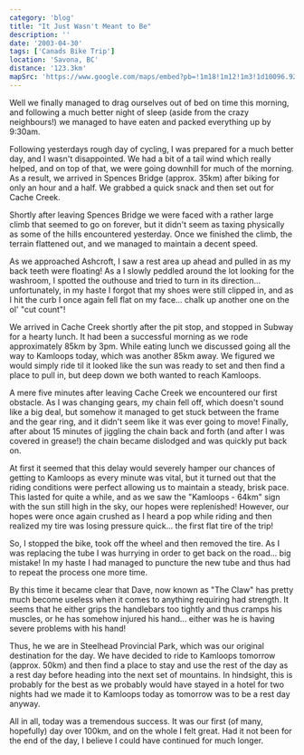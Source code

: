 ```yaml
---
category: 'blog'
title: "It Just Wasn't Meant to Be"
description: ''
date: '2003-04-30'
tags: ['Canads Bike Trip']
location: 'Savona, BC'
distance: '123.3km'
mapSrc: 'https://www.google.com/maps/embed?pb=!1m18!1m12!1m3!1d10096.921020835123!2d-120.8525237563502!3d50.75276407229006!2m3!1f0!2f0!3f0!3m2!1i1024!2i768!4f13.1!3m3!1m2!1s0x54802f53081e1f41%3A0x6911970fbf5ab044!2sSavona%2C%20BC%20V0K%202J0!5e0!3m2!1sen!2sca!4v1609169701575!5m2!1sen!2sca'
---
```

Well we finally managed to drag ourselves out of bed on time this morning, and following a much better night of sleep (aside from the crazy neighbours!) we managed to have eaten and packed everything up by 9:30am.

Following yesterdays rough day of cycling, I was prepared for a much better day, and I wasn't disappointed. We had a bit of a tail wind which really helped, and on top of that, we were going downhill for much of the morning. As a result, we arrived in Spences Bridge (approx. 35km) after biking for only an hour and a half. We grabbed a quick snack and then set out for Cache Creek.

Shortly after leaving Spences Bridge we were faced with a rather large climb that seemed to go on forever, but it didn't seem as taxing physically as some of the hills encountered yesterday. Once we finished the climb, the terrain flattened out, and we managed to maintain a decent speed.

As we approached Ashcroft, I saw a rest area up ahead and pulled in as my back teeth were floating! As a I slowly peddled around the lot looking for the washroom, I spotted the outhouse and tried to turn in its direction... unfortunately, in my haste I forgot that my shoes were still clipped in, and as I hit the curb I once again fell flat on my face... chalk up another one on the ol' "cut count"!

We arrived in Cache Creek shortly after the pit stop, and stopped in Subway for a hearty lunch. It had been a successful morning as we rode approximately 85km by 3pm. While eating lunch we discussed going all the way to Kamloops today, which was another 85km away. We figured we would simply ride til it looked like the sun was ready to set and then find a place to pull in, but deep down we both wanted to reach Kamloops.

A mere five minutes after leaving Cache Creek we encountered our first obstacle. As I was changing gears, my chain fell off, which doesn't sound like a big deal, but somehow it managed to get stuck between the frame and the gear ring, and it didn't seem like it was ever going to move! Finally, after about 15 minutes of jiggling the chain back and forth (and after I was covered in grease!) the chain became dislodged and was quickly put back on.

At first it seemed that this delay would severely hamper our chances of getting to Kamloops as every minute was vital, but it turned out that the riding conditions were perfect allowing us to maintain a steady, brisk pace. This lasted for quite a while, and as we saw the "Kamloops - 64km" sign with the sun still high in the sky, our hopes were replenished! However, our hopes were once again crushed as I heard a pop while riding and then realized my tire was losing pressure quick... the first flat tire of the trip!

So, I stopped the bike, took off the wheel and then removed the tire. As I was replacing the tube I was hurrying in order to get back on the road... big mistake! In my haste I had managed to puncture the new tube and thus had to repeat the process one more time.

By this time it became clear that Dave, now known as "The Claw" has pretty much become useless when it comes to anything requiring had strength. It seems that he either grips the handlebars too tightly and thus cramps his muscles, or he has somehow injured his hand... either was he is having severe problems with his hand!

Thus, he we are in Steelhead Provincial Park, which was our original destination for the day. We have decided to ride to Kamloops tomorrow (approx. 50km) and then find a place to stay and use the rest of the day as a rest day before heading into the next set of mountains. In hindsight, this is probably for the best as we probably would have stayed in a hotel for two nights had we made it to Kamloops today as tomorrow was to be a rest day anyway.

All in all, today was a tremendous success. It was our first (of many, hopefully) day over 100km, and on the whole I felt great. Had it not been for the end of the day, I believe I could have continued for much longer.